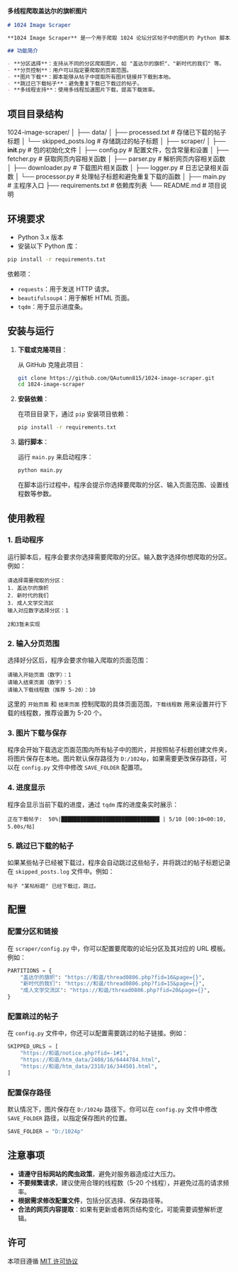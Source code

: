 ### **`多线程爬取盖达尔的旗帜图片`**


```markdown
# 1024 Image Scraper

**1024 Image Scraper** 是一个用于爬取 1024 论坛分区帖子中的图片的 Python 脚本。该脚本通过模拟浏览器请求，从指定的分区爬取帖子并下载其中的图片。支持分页抓取、跳过已下载的帖子、多线程加速下载，并且能够自动处理文件名中的非法字符。

## 功能简介

- **分区选择**：支持从不同的分区爬取图片，如 "盖达尔的旗帜"、"新时代的我们" 等。
- **分页控制**：用户可以指定要爬取的页面范围。
- **图片下载**：脚本能够从帖子中提取所有图片链接并下载到本地。
- **跳过已下载帖子**：避免重复下载已下载过的帖子。
- **多线程支持**：使用多线程加速图片下载，提高下载效率。


```

## 项目目录结构

1024-image-scraper/
│
├── data/
│   ├── processed.txt              # 存储已下载的帖子标题
│   └── skipped_posts.log         # 存储跳过的帖子标题
│
├── scraper/
│   ├── __init__.py                # 包的初始化文件
│   ├── config.py                  # 配置文件，包含常量和设置
│   ├── fetcher.py                 # 获取网页内容相关函数
│   ├── parser.py                  # 解析网页内容相关函数
│   ├── downloader.py              # 下载图片相关函数
│   ├── logger.py                  # 日志记录相关函数
│   └── processor.py               # 处理帖子标题和避免重复下载的函数
│
├── main.py                        # 主程序入口
├── requirements.txt               # 依赖库列表
└── README.md                      # 项目说明


## 环境要求

- Python 3.x 版本
- 安装以下 Python 库：

```bash
pip install -r requirements.txt
```

依赖项：

- `requests`：用于发送 HTTP 请求。
- `beautifulsoup4`：用于解析 HTML 页面。
- `tqdm`：用于显示进度条。

## 安装与运行

1. **下载或克隆项目**：

   从 GitHub 克隆此项目：

   ```bash
   git clone https://github.com/QAutumn815/1024-image-scraper.git
   cd 1024-image-scraper
   ```

2. **安装依赖**：

   在项目目录下，通过 `pip` 安装项目依赖：

   ```bash
   pip install -r requirements.txt
   ```

3. **运行脚本**：

   运行 `main.py` 来启动程序：

   ```bash
   python main.py
   ```

   在脚本运行过程中，程序会提示你选择要爬取的分区、输入页面范围、设置线程数等参数。

## 使用教程

### 1. 启动程序

运行脚本后，程序会要求你选择需要爬取的分区。输入数字选择你想爬取的分区。例如：

```
请选择需要爬取的分区：
1. 盖达尔的旗帜
2. 新时代的我们
3. 成人文学交流区
输入对应数字选择分区：1

2和3暂未实现
```


### 2. 输入分页范围

选择好分区后，程序会要求你输入爬取的页面范围：

```
请输入开始页面（数字）：1
请输入结束页面（数字）：5
请输入下载线程数（推荐 5-20）：10
```

这里的 `开始页面` 和 `结束页面` 控制爬取的具体页面范围，`下载线程数` 用来设置并行下载的线程数，推荐设置为 5-20 个。

### 3. 图片下载与保存

程序会开始下载选定页面范围内所有帖子中的图片，并按照帖子标题创建文件夹，将图片保存在本地。图片默认保存路径为 `D:/1024p`，如果需要更改保存路径，可以在 `config.py` 文件中修改 `SAVE_FOLDER` 配置项。

### 4. 进度显示

程序会显示当前下载的进度，通过 `tqdm` 库的进度条实时展示：

```
正在下载帖子:  50%|███████████████████████████████ | 5/10 [00:10<00:10, 5.00s/帖]
```

### 5. 跳过已下载的帖子

如果某些帖子已经被下载过，程序会自动跳过这些帖子，并将跳过的帖子标题记录在 `skipped_posts.log` 文件中。例如：

```
帖子 "某帖标题" 已经下载过，跳过。
```

## 配置

### 配置分区和链接

在 `scraper/config.py` 中，你可以配置要爬取的论坛分区及其对应的 URL 模板。例如：

```python
PARTITIONS = {
    "盖达尔的旗帜": "https://和谐/thread0806.php?fid=16&page={}",
    "新时代的我们": "https://和谐/thread0806.php?fid=15&page={}",
    "成人文学交流区": "https://和谐/thread0806.php?fid=20&page={}",
}
```

### 配置跳过的帖子

在 `config.py` 文件中，你还可以配置需要跳过的帖子链接。例如：

```python
SKIPPED_URLS = [
    "https://和谐/notice.php?fid=-1#1",
    "https://和谐/htm_data/2408/16/6444784.html",
    "https://和谐/htm_data/2310/16/344501.html",
]
```

### 配置保存路径

默认情况下，图片保存在 `D:/1024p` 路径下。你可以在 `config.py` 文件中修改 `SAVE_FOLDER` 路径，以指定保存图片的位置。

```python
SAVE_FOLDER = "D:/1024p"
```

## 注意事项

- **请遵守目标网站的爬虫政策**，避免对服务器造成过大压力。
- **不要频繁请求**，建议使用合理的线程数（5-20 个线程），并避免过高的请求频率。
- **根据需求修改配置文件**，包括分区选择、保存路径等。
- **合法的网页内容提取**：如果有更新或者网页结构变化，可能需要调整解析逻辑。

## 许可

本项目遵循 [MIT 许可协议](https://opensource.org/licenses/MIT)
